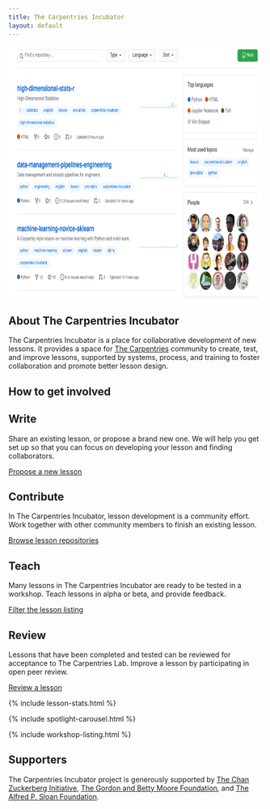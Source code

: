 ```yaml
---
title: The Carpentries Incubator
layout: default
---
```


  <div class="container col-xxl-8 px-4 py-5">
    <div class="row flex-lg-row-reverse align-items-center g-5 py-5">
      <div class="col-10 col-sm-8 col-lg-6">
        <a href="https://github.com/carpentries-incubator/"><img src="assets/img/github-incubator.png" class="d-block mx-lg-auto img-fluid" alt="Bootstrap Themes" width="700" height="500" loading="lazy"></a>
      </div>
      <div class="col-lg-6">
        <h2 class="display-5 fw-bold lh-1 mb-3">About The Carpentries Incubator</h2>
        <p class="lead">The Carpentries Incubator is a place for collaborative development of new lessons. It provides a space for <a href="https://carpentries.org">The Carpentries</a> community to create, test, and improve lessons, supported by systems, process, and training to foster collaboration and promote better lesson design.</p>
      </div>
    </div>
  </div>

  <div class="container px-4 py-5" id="featured-3">
    <h2 class="display-5 fw-bold lh-1 mb-3">How to get involved</h2>
    <div class="row g-4 py-5 row-cols-1 row-cols-lg-4">
      <div class="feature col">
        <h2>Write</h2>
        <p>Share an existing lesson, or propose a brand new one. We will help you get set up so that you can focus on developing your lesson and finding collaborators.</p>
        <a href="https://github.com/carpentries-incubator/proposals/issues/new?assignees=&labels=&template=issue_proposal.md" class="btn btn-primary">
            Propose a new lesson
          </a>
      </div>
      <div class="feature col">
        <h2>Contribute</h2>
        <p>In The Carpentries Incubator, lesson development is a community effort. Work together with other community members to finish an existing lesson.</p>
        <a href="https://github.com/carpentries-incubator/" class="btn btn-primary">
            Browse lesson repositories
          </a>
      </div>
      <div class="feature col">
        <h2>Teach</h2>
        <p>Many lessons in The Carpentries Incubator are ready to be tested in a workshop. Teach lessons in alpha or beta, and provide feedback.</p>
        <a href="https://carpentries.org/community-lessons/" class="btn btn-primary">
            Filter the lesson listing
          </a>
      </div>
      <div class="feature col">
        <h2>Review</h2>
        <p>Lessons that have been completed and tested can be reviewed for acceptance to The Carpentries Lab. Improve a lesson by participating in open peer review.</p>
        <a href="https://github.com/carpentries-lab/reviews/" class="btn btn-primary">
            Review a lesson
          </a>
      </div>
    </div>
  </div>

{% include lesson-stats.html %}

{% include spotlight-carousel.html %}

{% include workshop-listing.html %}

<div class="container col-xxl-8">
  <h2 class="display-5 fw-bold lh-1 mb-3">Supporters</h2>
  <p class="lead">
    The Carpentries Incubator project is generously supported by <a href="https://chanzuckerberg.com/">The Chan Zuckerberg Initiative</a>, <a href="https://www.moore.org/">The Gordon and Betty Moore Foundation</a>, and <a href="https://sloan.org/">The Alfred P. Sloan Foundation</a>.
  </p>
</div>
